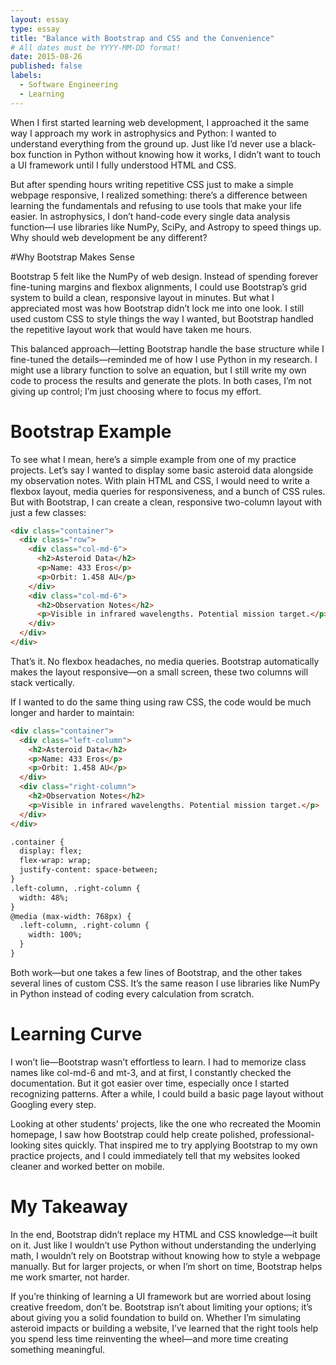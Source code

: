 ```yaml
---
layout: essay
type: essay
title: "Balance with Bootstrap and CSS and the Convenience"
# All dates must be YYYY-MM-DD format!
date: 2015-08-26
published: false
labels:
  - Software Engineering
  - Learning
---
```


When I first started learning web development, I approached it the same way I approach my work in astrophysics and Python: I wanted to understand everything from the ground up. Just like I’d never use a black-box function in Python without knowing how it works, I didn’t want to touch a UI framework until I fully understood HTML and CSS.

But after spending hours writing repetitive CSS just to make a simple webpage responsive, I realized something: there’s a difference between learning the fundamentals and refusing to use tools that make your life easier. In astrophysics, I don’t hand-code every single data analysis function—I use libraries like NumPy, SciPy, and Astropy to speed things up. Why should web development be any different?

#Why Bootstrap Makes Sense

Bootstrap 5 felt like the NumPy of web design. Instead of spending forever fine-tuning margins and flexbox alignments, I could use Bootstrap’s grid system to build a clean, responsive layout in minutes. But what I appreciated most was how Bootstrap didn’t lock me into one look. I still used custom CSS to style things the way I wanted, but Bootstrap handled the repetitive layout work that would have taken me hours.

This balanced approach—letting Bootstrap handle the base structure while I fine-tuned the details—reminded me of how I use Python in my research. I might use a library function to solve an equation, but I still write my own code to process the results and generate the plots. In both cases, I’m not giving up control; I’m just choosing where to focus my effort.

# Bootstrap Example

To see what I mean, here’s a simple example from one of my practice projects. Let’s say I wanted to display some basic asteroid data alongside my observation notes. With plain HTML and CSS, I would need to write a flexbox layout, media queries for responsiveness, and a bunch of CSS rules. But with Bootstrap, I can create a clean, responsive two-column layout with just a few classes:
```html
<div class="container">
  <div class="row">
    <div class="col-md-6">
      <h2>Asteroid Data</h2>
      <p>Name: 433 Eros</p>
      <p>Orbit: 1.458 AU</p>
    </div>
    <div class="col-md-6">
      <h2>Observation Notes</h2>
      <p>Visible in infrared wavelengths. Potential mission target.</p>
    </div>
  </div>
</div>
```

That’s it. No flexbox headaches, no media queries. Bootstrap automatically makes the layout responsive—on a small screen, these two columns will stack vertically.

If I wanted to do the same thing using raw CSS, the code would be much longer and harder to maintain:
```html
<div class="container">
  <div class="left-column">
    <h2>Asteroid Data</h2>
    <p>Name: 433 Eros</p>
    <p>Orbit: 1.458 AU</p>
  </div>
  <div class="right-column">
    <h2>Observation Notes</h2>
    <p>Visible in infrared wavelengths. Potential mission target.</p>
  </div>
</div>
```
```html
.container {
  display: flex;
  flex-wrap: wrap;
  justify-content: space-between;
}
.left-column, .right-column {
  width: 48%;
}
@media (max-width: 768px) {
  .left-column, .right-column {
    width: 100%;
  }
}
```
Both work—but one takes a few lines of Bootstrap, and the other takes several lines of custom CSS. It’s the same reason I use libraries like NumPy in Python instead of coding every calculation from scratch.

# Learning Curve

I won’t lie—Bootstrap wasn’t effortless to learn. I had to memorize class names like col-md-6 and mt-3, and at first, I constantly checked the documentation. But it got easier over time, especially once I started recognizing patterns. After a while, I could build a basic page layout without Googling every step.

Looking at other students' projects, like the one who recreated the Moomin homepage, I saw how Bootstrap could help create polished, professional-looking sites quickly. That inspired me to try applying Bootstrap to my own practice projects, and I could immediately tell that my websites looked cleaner and worked better on mobile.

# My Takeaway

In the end, Bootstrap didn’t replace my HTML and CSS knowledge—it built on it. Just like I wouldn’t use Python without understanding the underlying math, I wouldn’t rely on Bootstrap without knowing how to style a webpage manually. But for larger projects, or when I’m short on time, Bootstrap helps me work smarter, not harder.

If you’re thinking of learning a UI framework but are worried about losing creative freedom, don’t be. Bootstrap isn’t about limiting your options; it’s about giving you a solid foundation to build on. Whether I’m simulating asteroid impacts or building a website, I’ve learned that the right tools help you spend less time reinventing the wheel—and more time creating something meaningful.

